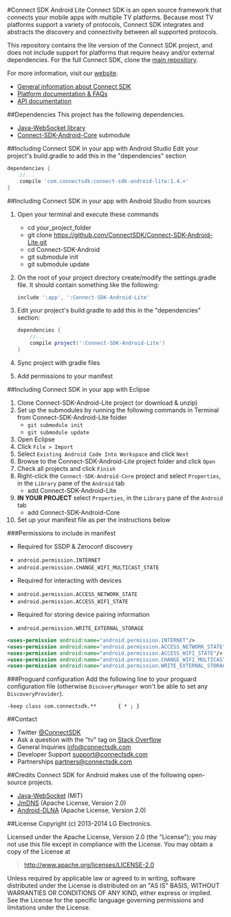 #Connect SDK Android Lite
Connect SDK is an open source framework that connects your mobile apps with multiple TV platforms. Because most TV platforms support a variety of protocols, Connect SDK integrates and abstracts the discovery and connectivity between all supported protocols.

This repository contains the lite version of the Connect SDK project, and does not include support for platforms that require heavy and/or external dependencies. For the full Connect SDK, clone the [main repository](https://github.com/ConnectSDK/Connect-SDK-Android).

For more information, visit our [website](http://www.connectsdk.com/).

* [General information about Connect SDK](http://www.connectsdk.com/discover/)
* [Platform documentation & FAQs](http://www.connectsdk.com/docs/android/)
* [API documentation](http://www.connectsdk.com/apis/android/)

##Dependencies
This project has the following dependencies.
* [Java-WebSocket library](https://github.com/TooTallNate/Java-WebSocket)
* [Connect-SDK-Android-Core](https://github.com/ConnectSDK/Connect-SDK-Android-Core) submodule

##Including Connect SDK in your app with Android Studio
Edit your project's build.gradle to add this in the "dependencies" section
```groovy
dependencies {
    //...
    compile 'com.connectsdk:connect-sdk-android-lite:1.4.+'
}
```
##Including Connect SDK in your app with Android Studio from sources
1. Open your terminal and execute these commands
    - cd your_project_folder
    - git clone https://github.com/ConnectSDK/Connect-SDK-Android-Lite.git
    - cd Connect-SDK-Android
    - git submodule init
    - git submodule update

2. On the root of your project directory create/modify the settings.gradle file. It should contain something like the following:
    ```groovy
    include ':app', ':Connect-SDK-Android-Lite'
    ```

3. Edit your project's build.gradle to add this in the "dependencies" section:
    ```groovy
    dependencies {
        //...
        compile project(':Connect-SDK-Android-Lite')
    }
    ```

4. Sync project with gradle files
5. Add permissions to your manifest

##Including Connect SDK in your app with Eclipse


1. Clone Connect-SDK-Android-Lite project (or download & unzip)
2. Set up the submodules by running the following commands in Terminal from Connect-SDK-Android-Lite folder
   - `git submodule init`
   - `git submodule update`
2. Open Eclipse
3. Click `File > Import`
4. Select `Existing Android Code Into Workspace` and click `Next`
5. Browse to the Connect-SDK-Android-Lite project folder and click `Open`
6. Check all projects and click `Finish`
7. Right-click the `Connect-SDK-Android-Core` project and select `Properties`, in the `Library` pane of the `Android` tab 
   - add Connect-SDK-Android-Lite
8. **IN YOUR PROJECT** select `Properties`, in the `Library` pane of the `Android` tab 
   - add Connect-SDK-Android-Core
9. Set up your manifest file as per the instructions below

###Permissions to include in manifest
* Required for SSDP & Zeroconf discovery
 - `android.permission.INTERNET`
 - `android.permission.CHANGE_WIFI_MULTICAST_STATE`
* Required for interacting with devices
 - `android.permission.ACCESS_NETWORK_STATE`
 - `android.permission.ACCESS_WIFI_STATE`
* Required for storing device pairing information
 - `android.permission.WRITE_EXTERNAL_STORAGE`

```xml
<uses-permission android:name="android.permission.INTERNET"/>
<uses-permission android:name="android.permission.ACCESS_NETWORK_STATE"/>
<uses-permission android:name="android.permission.ACCESS_WIFI_STATE"/>
<uses-permission android:name="android.permission.CHANGE_WIFI_MULTICAST_STATE"/>
<uses-permission android:name="android.permission.WRITE_EXTERNAL_STORAGE" />
```

###Proguard configuration
Add the following line to your proguard configuration file (otherwise `DiscoveryManager` won't be able to set any `DiscoveryProvider`).

```
-keep class com.connectsdk.**       { * ; }
```

##Contact
* Twitter [@ConnectSDK](https://www.twitter.com/ConnectSDK)
* Ask a question with the "tv" tag on [Stack Overflow](http://stackoverflow.com/tags/tv)
* General Inquiries info@connectsdk.com
* Developer Support support@connectsdk.com
* Partnerships partners@connectsdk.com

##Credits
Connect SDK for Android makes use of the following open-source projects.

* [Java-WebSocket](https://github.com/TooTallNate/Java-WebSocket) (MIT)
* [JmDNS](http://jmdns.sourceforge.net) (Apache License, Version 2.0)
* [Android-DLNA](https://code.google.com/p/android-dlna/) (Apache License, Version 2.0)

##License
Copyright (c) 2013-2014 LG Electronics.

Licensed under the Apache License, Version 2.0 (the "License");
you may not use this file except in compliance with the License.
You may obtain a copy of the License at

> http://www.apache.org/licenses/LICENSE-2.0

Unless required by applicable law or agreed to in writing, software
distributed under the License is distributed on an "AS IS" BASIS,
WITHOUT WARRANTIES OR CONDITIONS OF ANY KIND, either express or implied.
See the License for the specific language governing permissions and
limitations under the License.
